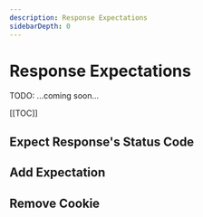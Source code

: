 ```yaml
---
description: Response Expectations
sidebarDepth: 0
---
```


# Response Expectations

TODO: ...coming soon...

[[TOC]]

## Expect Response's Status Code

## Add Expectation

## Remove Cookie

